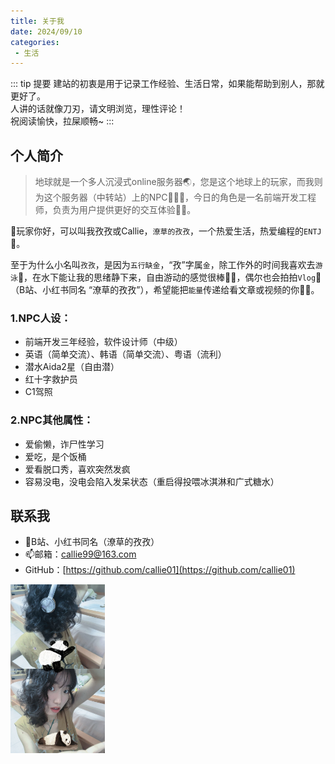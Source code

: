 ```yaml
---
title: 关于我
date: 2024/09/10
categories:
 - 生活
---
```


 ::: tip 提要
 建站的初衷是用于记录工作经验、生活日常，如果能帮助到别人，那就更好了。<br>
 人讲的话就像刀刃，请文明浏览，理性评论！<br>
 祝阅读愉快，拉屎顺畅~
 :::


## 个人简介
> 地球就是一个多人沉浸式online服务器🌏，您是这个地球上的玩家，而我则为这个服务器（中转站）上的NPC💆🏻‍♀️，今日的角色是一名前端开发工程师，负责为用户提供更好的交互体验🙌🏼。

👋玩家你好，可以叫我孜孜或Callie，`潦草的孜孜`，一个热爱生活，热爱编程的`ENTJ`🌷。

至于为什么小名叫`孜孜`，是因为`五行缺金`，“孜”字属`金`，除工作外的时间我喜欢去`游泳`🥽，在水下能让我的思绪静下来，自由游动的感觉很棒🏊‍♂️，偶尔也会拍拍`Vlog`📸（B站、小红书同名 “潦草的孜孜”），希望能把`能量`传递给看文章或视频的你🌟💫。

### 1.NPC人设：
* 前端开发三年经验，软件设计师（中级）
* 英语（简单交流）、韩语（简单交流）、粤语（流利）
* 潜水Aida2星（自由潜）
* 红十字救护员
* C1驾照

### 2.NPC其他属性：
* 爱偷懒，诈尸性学习
* 爱吃，是个饭桶
* 爱看脱口秀，喜欢突然发疯
* 容易没电，没电会陷入发呆状态（重启得投喂冰淇淋和广式糖水）


## 联系我
* 💎B站、小红书同名（潦草的孜孜）
* 📫邮箱：callie99@163.com
* <xicons icon="LogoGithub" />GitHub：[https://github.com/callie01](https://github.com/callie01)
<img src="/life/About/me.jpg" width="30%" >


